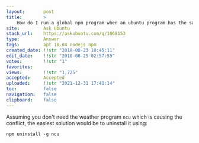 ```yaml
---
layout:       post
title:        >
    How do I run a global npm program when an ubuntu program has the same name?
site:         Ask Ubuntu
stack_url:    https://askubuntu.com/q/1068153
type:         Answer
tags:         apt 18.04 nodejs npm
created_date: !!str "2018-08-23 10:45:11"
edit_date:    !!str "2018-08-25 02:57:55"
votes:        !!str "1"
favorites:    
views:        !!str "1,725"
accepted:     Accepted
uploaded:     !!str "2021-12-31 17:41:14"
toc:          false
navigation:   false
clipboard:    false
---
```


Assuming you don't need the weather program `ncu` which is causing the conflict, the easiest solution would be to uninstall it using:

``` 
npm uninstall -g ncu

```
